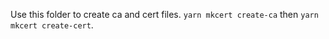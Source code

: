 Use this folder to create ca and cert files. `yarn mkcert create-ca` then `yarn mkcert create-cert`.
